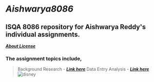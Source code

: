 # **_Aishwarya8086_**
## **ISQA 8086 repository for Aishwarya Reddy's individual assignments.**
[**_About License_**](https://github.com/aishwaryamsd/Aishwarya8086/blob/master/LICENSE)
### **The assignment topics include,**
>Background Research - [**_Link here_**]()
>Data Entry Analysis - [**_Link here_**]()
![disney]( https://clip2art.com/images/sadness-clipart-inside-out-9.jpg )
